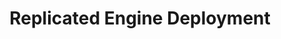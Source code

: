 ---
id: replicated-engine-deployment
title: Replicated Engine Deployment
keywords: 
  - Deployment
  - Replicated Engine Deployment
description: This guide will help you to deploy OpenEBS Replicated Engine.
---